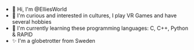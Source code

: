 - 👋 Hi, I'm @ElliesWorld
- 👀 I'm curious and interested in cultures, I play VR Games and have several hobbies
- 🌱 I'm currently learning these programming languages: C, C++, Python & RAPID
- ✨ I'm a globetrotter from Sweden

<!---
ElliesWorld/ElliesWorld is a ✨ special ✨ repository because its `README.md` (this file) appears on your GitHub profile.
You can click the Preview link to take a look at your changes.
--->
